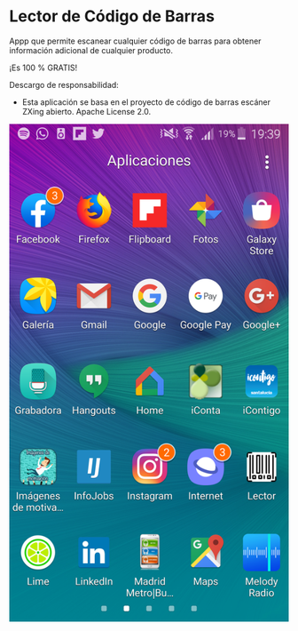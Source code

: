 # Lector de Código de Barras

Appp que permite escanear cualquier código de barras para obtener información adicional de cualquier producto.

¡Es 100 % GRATIS!

Descargo de responsabilidad:
* Esta aplicación se basa en el proyecto de código de barras escáner ZXing abierto. Apache License 2.0.


<img src="imgDocumentacion/pantalla1.png" alt="" >

    